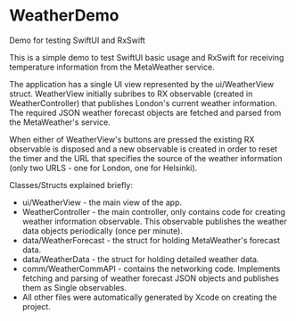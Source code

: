 # WeatherDemo
Demo for testing SwiftUI and RxSwift

This is a simple demo to test SwiftUI basic usage and RxSwift for receiving temperature information from the MetaWeather service.

The application has a single UI view represented by the ui/WeatherView struct.
WeatherView initially subribes to RX observable (created in WeatherController) that publishes London's current weather information.
The required JSON weather forecast objects are fetched and parsed from the MetaWeather's service.

When either of WeatherView's buttons are pressed the existing RX observable is disposed and a new observable is created in order to reset the timer and the URL that specifies the source of the weather information (only two URLS - one for London, one for Helsinki).

Classes/Structs explained briefly:

* ui/WeatherView - the main view of the app.
* WeatherController - the main controller, only contains code for creating weather information observable.
                    This observable publishes the weather data objects periodically (once per minute).
* data/WeatherForecast - the struct for holding MetaWeather's forecast data.
* data/WeatherData - the struct for holding detailed weather data.
* comm/WeatherCommAPI - contains the networking code. Implements fetching and parsing of weather forecast JSON objects and
                      publishes them as Single observables.
* All other files were automatically generated by Xcode on creating the project.
                      
